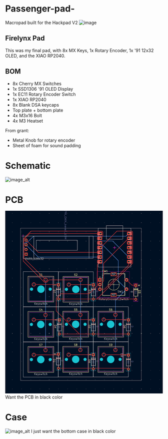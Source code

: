 # Passenger-pad-
Macropad built for the Hackpad V2 
![image](https://github.com/user-attachments/assets/3a446ad7-5de4-496a-9b59-6ae6e6bc773e)


## Firelynx Pad
This was my final pad, with 8x MX Keys, 1x Rotary Encoder, 1x '91 12x32 OLED, and the XIAO RP2040. 

## BOM
- 8x Cherry MX Switches
- 1x SSD1306 '91 OLED Display
- 1x EC11 Rotary Encoder Switch
- 1x XIAO RP2040
- 8x Blank DSA keycaps
- Top plate + bottom plate
- 4x M3x16 Bolt
- 4x M3 Heatset

From grant: 
- Metal Knob for rotary encoder
- Sheet of foam for sound padding

# Schematic
![image_alt](image.png)

# PCB
![image_alt](https://github.com/firelynx5958/FirelynxPad/blob/7fbc60baccb793da0f52d7f45fc3d338d035af2a/pcb%20copy.png)
Want the PCB in black color
# Case
![image_alt]([image-2.png](https://github.com/firelynx5958/FirelynxPad/blob/main/image-2%20copy.jpeg?raw=true))
I just want the bottom case in black color
